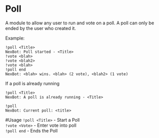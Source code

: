 # Poll
A module to allow any user to run and vote on a poll. A poll can only be ended by the user who created it.

Example:
```
!poll <Title>
NexBot: Poll started - <Title>
!vote <blah>
!vote <blah2>
!vote <blah>
!poll end
NexBot: <blah> wins. <blah> (2 vote), <blah2> (1 vote)
```

If a poll is already running
```
!poll <Title>
NexBot: A poll is already running - <Title>

!poll
NexBot: Current poll: <title>
```

#Usage
```!poll <Title>``` 	- Start a Poll  
```!vote <Vote>``` 		- Enter vote into poll  
```!poll end``` 		- Ends the Poll  